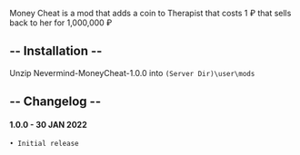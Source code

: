 Money Cheat is a mod that adds a coin to Therapist that costs 1 ₽ that sells back to her for 1,000,000 ₽

## -- Installation --
Unzip Nevermind-MoneyCheat-1.0.0 into `(Server Dir)\user\mods`

## -- Changelog --
#### 1.0.0 - 30 JAN 2022
    • Initial release